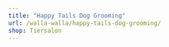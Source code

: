 ```yaml
---
title: "Happy Tails Dog Grooming"
url: /walla-walla/happy-tails-dog-grooming/
shop: Tiersalon
---
```

